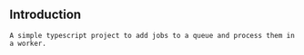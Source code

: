 </br>
</br>
</br>

## Introduction

    A simple typescript project to add jobs to a queue and process them in a worker.

</br>
</br>
</br>

<div align="center">

</div>

